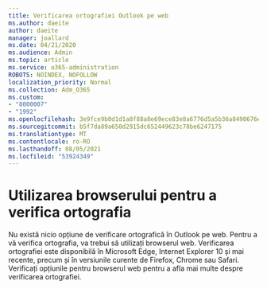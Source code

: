 ```yaml
---
title: Verificarea ortografiei Outlook pe web
ms.author: daeite
author: daeite
manager: joallard
ms.date: 04/21/2020
ms.audience: Admin
ms.topic: article
ms.service: o365-administration
ROBOTS: NOINDEX, NOFOLLOW
localization_priority: Normal
ms.collection: Adm_O365
ms.custom:
- "8000007"
- "1992"
ms.openlocfilehash: 3e9fce9b0d1d1a8f88a8e69ece83e8a6776d5a5b36a8490676e274b23741052f
ms.sourcegitcommit: b5f7da89a650d2915dc652449623c78be6247175
ms.translationtype: MT
ms.contentlocale: ro-RO
ms.lasthandoff: 08/05/2021
ms.locfileid: "53924349"
---
```

# <a name="use-your-browser-to-check-spelling"></a>Utilizarea browserului pentru a verifica ortografia

Nu există nicio opțiune de verificare ortografică în Outlook pe web. Pentru a vă verifica ortografia, va trebui să utilizați browserul web. Verificarea ortografiei este disponibilă în Microsoft Edge, Internet Explorer 10 și mai recente, precum și în versiunile curente de Firefox, Chrome sau Safari. Verificați opțiunile pentru browserul web pentru a afla mai multe despre verificarea ortografiei.